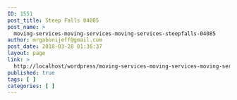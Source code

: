 ```yaml
---
ID: 1551
post_title: Steep Falls 04085
post_name: >
  moving-services-moving-services-moving-services-steepfalls-04085
author: mrgabonijeff@gmail.com
post_date: 2018-03-28 01:36:37
layout: page
link: >
  http://localhost/wordpress/moving-services-moving-services-moving-services-steepfalls-04085/
published: true
tags: [ ]
categories: [ ]
---
```

